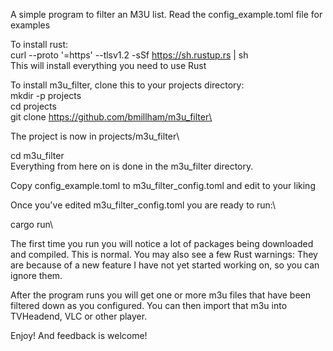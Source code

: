 A simple program to filter an M3U list.
Read the config_example.toml file for examples

To install rust:\
curl --proto '=https' --tlsv1.2 -sSf https://sh.rustup.rs | sh\
This will install everything you need to use Rust

To install m3u\_filter, clone this to your projects directory:\
mkdir -p projects\
cd projects\
git clone https://github.com/bmillham/m3u_filter\

The project is now in projects/m3u\_filter\

cd m3u\_filter\
Everything from here on is done in the m3u\_filter directory.

Copy config_example.toml to m3u\_filter\_config.toml and edit to your liking

Once you've edited m3u\_filter\_config.toml you are ready to run:\

cargo run\

The first time you run you will notice a lot of packages being downloaded and compiled.
This is normal.
You may also see a few Rust warnings: They are because of a new feature I have
not yet started working on, so you can ignore them.

After the program runs you will get one or more m3u files that have been filtered down
as you configured. You can then import that m3u into TVHeadend, VLC or other player.

Enjoy! And feedback is welcome!
